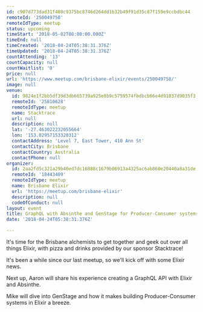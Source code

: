 ```yaml
---
id: c907d773dad31f480c9375bc8746d264dd1b32b49f91d35c87f159e9ccbdbc44
remoteId: '250049758'
remoteIdType: meetup
status: upcoming
timeStart: '2018-05-02T08:00:00.000Z'
timeEnd: null
timeCreated: '2018-04-24T05:38:31.376Z'
timeUpdated: '2018-04-24T05:38:31.376Z'
countAttending: '13'
countCapacity: null
countWaitlist: '0'
price: null
url: 'https://www.meetup.com/brisbane-elixir/events/250049758/'
image: null
venue:
  id: 9824e1f2bb5df39d3db665739a925e8b9c5759574fbdbcb66e4d91837d9035f3
  remoteId: '25810628'
  remoteIdType: meetup
  name: Stacktrace
  url: null
  description: null
  lat: '-27.463022232055664'
  lon: '153.02957153320312'
  contactAddress: 'Level 7, East Tower, 410 Ann St'
  contactCity: Brisbane
  contactCountry: Australia
  contactPhone: null
organizer:
  id: 2aa2fd5c321a29b40ed7dc16888c1679b06913a4325ac6ab860e20440a8a31de
  remoteId: '18443409'
  remoteIdType: meetup
  name: Brisbane Elixir
  url: 'https://meetup.com/brisbane-elixir'
  description: null
  codeOfConduct: null
layout: event
title: GraphQL with Absinthe and GenStage for Producer-Consumer systems
date: '2018-04-24T05:38:31.376Z'

---
```

<p>It's time for the Brisbane alchemists to get together and geek out over all things Elixir, with pizza and drinks provided by our sponsor Stacktrace!</p> <p>It's been a while since our last meetup, so we'll kick off with some Elixir news.</p> <p>Next up, Aaron will share his experience creating a GraphQL API with Elixir and Absinthe.</p> <p>Mike will dive into GenStage and how it makes building Producer-Consumer systems in Elixir a breeze.</p>
